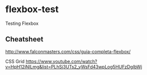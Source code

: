 # flexbox-test
Testing Flexbox

## Cheatsheet
http://www.falconmasters.com/css/guia-completa-flexbox/

CSS Grid https://www.youtube.com/watch?v=HpH12iNlLmg&list=PLhSj3UTs2_yWsFd43wpLog5HUFzDgIbWj
